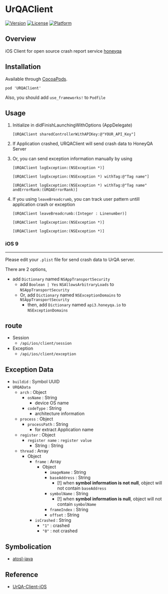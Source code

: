 # UrQAClient

[![Version](https://img.shields.io/cocoapods/v/URQAClient.svg?style=flat)](http://cocoapods.org/pods/URQAClient)
[![License](https://img.shields.io/cocoapods/l/URQAClient.svg?style=flat)](http://cocoapods.org/pods/URQAClient)
[![Platform](https://img.shields.io/cocoapods/p/URQAClient.svg?style=flat)](http://cocoapods.org/pods/URQAClient)

## Overview

iOS Client for open source crash report service [honeyqa](https://honeyqa.io)

## Installation

Available through [CocoaPods](https://cocoapods.org/pods/URQAClient).

``` pod 'URQAClient' ```

Also, you should add `use_frameworks!` to `Podfile`

## Usage

1. Initialize in didFinishLaunchingWithOptions (AppDelegate)

   ```[URQAClient sharedControllerWithAPIKey:@"YOUR_API_Key"]```
2. If Application crashed, URQAClient will send crash data to HoneyQA Server
3. Or, you can send exception information manually by using

   ```[URQAClient logException:(NSException *)]```

   ```[URQAClient logException:(NSException *) withTag:@"Tag name"]```

   ```[URQAClient logException:(NSException *) withTag:@"Tag name" andErrorRank:(URQAErrorRank)]```

4. If you using `leaveBreadcrumb`, you can track user pattern untill application crash or exception

   ```[URQAClient leaveBreadcrumb:(Integer : Linenumber)]```

   ```[URQAClient logException:(NSException *)]```

   ```[URQAClient logException:(NSException *)]```

### iOS 9
---
Please edit your `.plist` file for send crash data to UrQA server.

There are 2 options,

* add `Dictionary` named `NSAppTransportSecurity`
   * add `Boolean | Yes` `NSAllowsArbitraryLoads` to `NSAppTransportSecurity`
   * Or, add `Dictionary` named `NSExceptionDomains` to `NSAppTransportSecurity`
      *  then, add `Dictionary` named `api3.honeyqa.io` to `NSExceptionDomains`

## route

* Session
    * `/api/ios/client/session`
* Exception
    * `/api/ios/client/exception`

## Exception Data
* `buildid` : Symbol UUID
* `URQAData`
    * `arch` : Object
        * `osName` : String
            * device OS name
        * `codeType` : String
            * architecture information
    * `process` : Object
        * `processPath` : String
            * for extract Application name
    * `register` : Object
        * `register name` : `register value`
            * String : String
    * `thread` : Array
        * Object
            * `frame` : Array
                * Object
                    * `imageName` : String
                    * `baseAddress` : String
                        * [!] when **symbol information is not null**, object will not contain `baseAddress`
                    * `symbolName` : String
                        * [!] when **symbol information is null**, object will not contain `symbolName`
                    * `frameIndex` : String
                    * `offset` : String
            * `isCrashed` : String
                * `"1"` : crashed
                * `"0"` : not crashed

## Symbolication

* [atosl-java](https://github.com/UrQA/atosl-java)

## Reference

* [UrQA-Client-iOS](https://github.com/UrQA/UrQA-Client-iOS)
